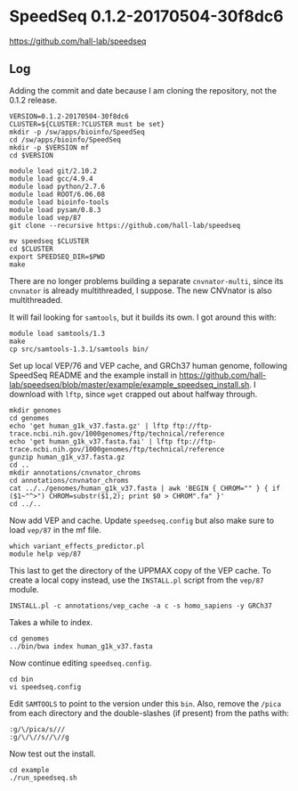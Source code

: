 SpeedSeq 0.1.2-20170504-30f8dc6
=======================

<https://github.com/hall-lab/speedseq>

Log
---

Adding the commit and date because I am cloning the repository, not the 0.1.2 release.

    VERSION=0.1.2-20170504-30f8dc6
    CLUSTER=${CLUSTER:?CLUSTER must be set}
    mkdir -p /sw/apps/bioinfo/SpeedSeq
    cd /sw/apps/bioinfo/SpeedSeq
    mkdir -p $VERSION mf
    cd $VERSION

    module load git/2.10.2
    module load gcc/4.9.4
    module load python/2.7.6
    module load ROOT/6.06.08
    module load bioinfo-tools
    module load pysam/0.8.3
    module load vep/87
    git clone --recursive https://github.com/hall-lab/speedseq

    mv speedseq $CLUSTER
    cd $CLUSTER
    export SPEEDSEQ_DIR=$PWD
    make

There are no longer problems building a separate `cnvnator-multi`, since its
`cnvnator` is already multithreaded, I suppose.  The new CNVnator is also
multithreaded.

It will fail looking for `samtools`, but it builds its own.  I got around this with:

    module load samtools/1.3
    make
    cp src/samtools-1.3.1/samtools bin/

Set up local VEP/76 and VEP cache, and GRCh37 human genome, following SpeedSeq
README and the example install in
<https://github.com/hall-lab/speedseq/blob/master/example/example_speedseq_install.sh>.
I download with `lftp`, since `wget` crapped out about halfway through.

    mkdir genomes
    cd genomes
    echo 'get human_g1k_v37.fasta.gz' | lftp ftp://ftp-trace.ncbi.nih.gov/1000genomes/ftp/technical/reference
    echo 'get human_g1k_v37.fasta.fai' | lftp ftp://ftp-trace.ncbi.nih.gov/1000genomes/ftp/technical/reference
    gunzip human_g1k_v37.fasta.gz
    cd ..
    mkdir annotations/cnvnator_chroms
    cd annotations/cnvnator_chroms
    cat ../../genomes/human_g1k_v37.fasta | awk 'BEGIN { CHROM="" } { if ($1~"^>") CHROM=substr($1,2); print $0 > CHROM".fa" }'
    cd ../..

Now add VEP and cache. Update `speedseq.config` but also make sure to load
`vep/87` in the mf file.

    which variant_effects_predictor.pl
    module help vep/87

This last to get the directory of the UPPMAX copy of the VEP cache. To create a
local copy instead, use the `INSTALL.pl` script from the `vep/87` module.

    INSTALL.pl -c annotations/vep_cache -a c -s homo_sapiens -y GRCh37

Takes a while to index.

    cd genomes
    ../bin/bwa index human_g1k_v37.fasta

Now continue editing `speedseq.config`.

    cd bin
    vi speedseq.config

Edit `SAMTOOLS` to point to the version under this `bin`.  Also, remove the
`/pica` from each directory and the double-slashes (if present) from the paths
with:

    :g/\/pica/s///
    :g/\/\//s//\//g

Now test out the install.

    cd example
    ./run_speedseq.sh 


